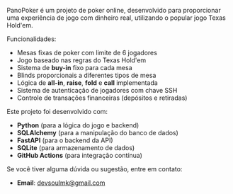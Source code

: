 PanoPoker é um projeto de poker online, desenvolvido para proporcionar uma experiência de jogo com dinheiro real, utilizando o popular jogo Texas Hold'em.

Funcionalidades:
- Mesas fixas de poker com limite de 6 jogadores
- Jogo baseado nas regras do Texas Hold'em
- Sistema de **buy-in** fixo para cada mesa
- Blinds proporcionais a diferentes tipos de mesa
- Lógica de **all-in**, **raise**, **fold** e **call** implementada
- Sistema de autenticação de jogadores com chave SSH
- Controle de transações financeiras (depósitos e retiradas)

Este projeto foi desenvolvido com:
- **Python** (para a lógica do jogo e backend)
- **SQLAlchemy** (para a manipulação do banco de dados)
- **FastAPI** (para o backend da API)
- **SQLite** (para armazenamento de dados)
- **GitHub Actions** (para integração contínua)

Se você tiver alguma dúvida ou sugestão, entre em contato:
- **Email**: devsoulmk@gmail.com


